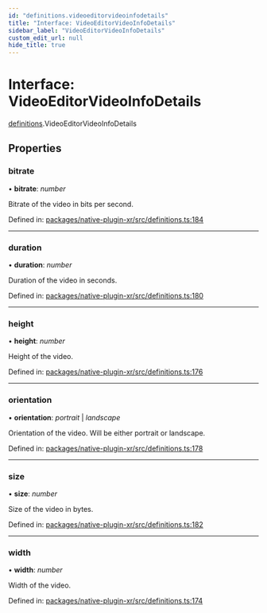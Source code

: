 ```yaml
---
id: "definitions.videoeditorvideoinfodetails"
title: "Interface: VideoEditorVideoInfoDetails"
sidebar_label: "VideoEditorVideoInfoDetails"
custom_edit_url: null
hide_title: true
---
```


# Interface: VideoEditorVideoInfoDetails

[definitions](../modules/definitions.md).VideoEditorVideoInfoDetails

## Properties

### bitrate

• **bitrate**: *number*

Bitrate of the video in bits per second.

Defined in: [packages/native-plugin-xr/src/definitions.ts:184](https://github.com/xr3ngine/xr3ngine/blob/a16a45d7e/packages/native-plugin-xr/src/definitions.ts#L184)

___

### duration

• **duration**: *number*

Duration of the video in seconds.

Defined in: [packages/native-plugin-xr/src/definitions.ts:180](https://github.com/xr3ngine/xr3ngine/blob/a16a45d7e/packages/native-plugin-xr/src/definitions.ts#L180)

___

### height

• **height**: *number*

Height of the video.

Defined in: [packages/native-plugin-xr/src/definitions.ts:176](https://github.com/xr3ngine/xr3ngine/blob/a16a45d7e/packages/native-plugin-xr/src/definitions.ts#L176)

___

### orientation

• **orientation**: *portrait* \| *landscape*

Orientation of the video. Will be either portrait or landscape.

Defined in: [packages/native-plugin-xr/src/definitions.ts:178](https://github.com/xr3ngine/xr3ngine/blob/a16a45d7e/packages/native-plugin-xr/src/definitions.ts#L178)

___

### size

• **size**: *number*

Size of the video in bytes.

Defined in: [packages/native-plugin-xr/src/definitions.ts:182](https://github.com/xr3ngine/xr3ngine/blob/a16a45d7e/packages/native-plugin-xr/src/definitions.ts#L182)

___

### width

• **width**: *number*

Width of the video.

Defined in: [packages/native-plugin-xr/src/definitions.ts:174](https://github.com/xr3ngine/xr3ngine/blob/a16a45d7e/packages/native-plugin-xr/src/definitions.ts#L174)
